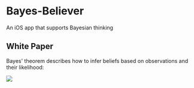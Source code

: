 # Bayes-Believer
An iOS app that supports Bayesian thinking

## White Paper

Bayes' theorem describes how to infer beliefs based on observations and their likelihood:

<img src="https://render.githubusercontent.com/render/math?math=P(B|D)=\frac{P(D|B)P(B)}{P(D)}">
